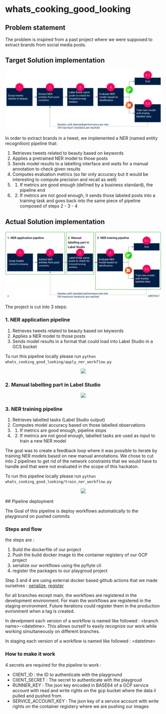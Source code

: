 # whats_cooking_good_looking

## Problem statement
The problem is inspired from a past project where we were supposed to extract brands from social media posts.


## Target Solution implementation

<p align="center">
    <img src="docs/target_pipeline.png" />
</p>

In order to extract brands in a tweet, we implemented a NER (named entity recognition) pipeline that:
1. Retrieves tweets related to beauty based on keywords
2. Applies a pretrained NER model to those posts
3. Sends model results to a labelling interface and waits for a manual annotation to check given results
4. Computes evaluation metrics (so far only accuracy but it would be interesting to compute precision and recall as well)
5. 1. If metrics are good enough (defined by a business standard), the pipeline end
5. 2. If metrics are not good enough, it sends those labeled posts into a training task and goes back into the same piece of pipeline composed of steps 2 - 3 - 4


## Actual Solution implementation

<p align="center">
    <img src="docs/actual_pipeline.png" />
</p>

The project is cut into 3 steps:

### 1. NER application pipeline
1. Retrieves tweets related to beauty based on keywords
2. Applies a NER model to those posts
3. Sends model results in a format that could load into Label Studio in a GCS bucket

To run this pipeline locally please run
```python whats_cooking_good_looking/apply_ner_workflow.py```

<p align="center">
    <img src="docs/apply_pipeline.png" />
</p>

### 2. Manual labelling part in Label Studio

<p align="center">
    <img src="docs/label_studio.png" />
</p>


### 3. NER training pipeline
1. Retrieves labelled tasks (Label Studio output)
2. Computes model accuracy based on those labelled observations
3. 1. If metrics are good enough, pipeline stops
3. 2. If metrics are not good enough, labelled tasks are used as input to train a new NER model

The goal was to create a feedback loop where it was possible to iterate by training NER models based on new manual annotations. We chose to cut into 2 pipelines to get rid of the network constraints that we would have to handle and that were not evaluated in the scope of this hackaton.

To run this pipeline locally please run
```python whats_cooking_good_looking/train_ner_workflow.py```

<p align="center">
    <img src="docs/train_pipeline.png" />
</p>
## Pipeline deployment

The Goal of this pipeline is deploy workflows automatically to the playground on pushed commits

### Steps and flow
the steps are :
1. Build the dockerfile of our project
2. Push the build docker image to the container registery of our GCP project
3. serialize our workflows using the pyflyte cli
4. register the packages to our playgroud project

Step 3 and 4 are using external docker based github actions that we made ourselves : [serialize](https://github.com/louisRDSC/FlyteSerializeAction), [register](https://github.com/louisRDSC/flyteRegisterAction)

for all branches except main, the workflows are registered in the development environment. For main the workflows are registered in the staging environment. Future iterations could register them in the production evironment when a tag is created.

In develpment each version of a workflow is named like followed : \<branch name\>-\<datetime\>.
This allows ourself to easily recognize our work while working simultaneously on different branches.

In staging each version of a workflow is named like followed : \<datetime\>

### How to make it work

4 secrets are required for the pipeline to work :
- ClIENT_ID : the ID to authenticate with the playground
- ClIENT_SECRET : The secret to authenticate with the playgroud
- RUNNER_KEY : The json key encoded in BASE64 of a GCP service account with read and write rights on the gcp bucket where the data il pulled and pushed from.
- SERVICE_ACCOUNT_KEY : The json key of a service account with write rights on the container registery where we are pushing our images
